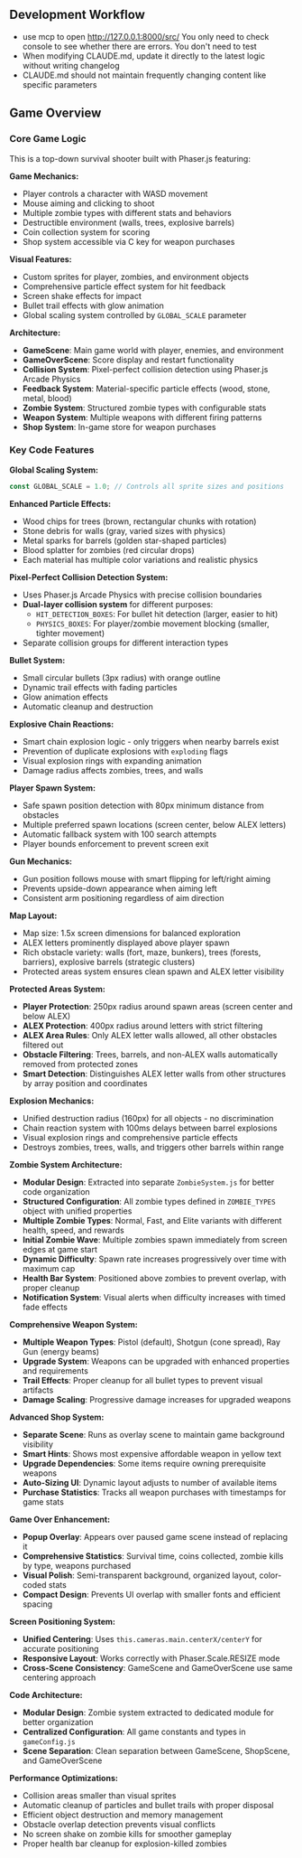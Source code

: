 ## Development Workflow

- use mcp to open http://127.0.0.1:8000/src/ You only need to check console to see whether there are errors. You don't need to test
- When modifying CLAUDE.md, update it directly to the latest logic without writing changelog
- CLAUDE.md should not maintain frequently changing content like specific parameters

## Game Overview

### Core Game Logic

This is a top-down survival shooter built with Phaser.js featuring:

**Game Mechanics:**

- Player controls a character with WASD movement
- Mouse aiming and clicking to shoot
- Multiple zombie types with different stats and behaviors
- Destructible environment (walls, trees, explosive barrels)
- Coin collection system for scoring
- Shop system accessible via C key for weapon purchases

**Visual Features:**

- Custom sprites for player, zombies, and environment objects
- Comprehensive particle effect system for hit feedback
- Screen shake effects for impact
- Bullet trail effects with glow animation
- Global scaling system controlled by `GLOBAL_SCALE` parameter

**Architecture:**

- **GameScene**: Main game world with player, enemies, and environment
- **GameOverScene**: Score display and restart functionality
- **Collision System**: Pixel-perfect collision detection using Phaser.js Arcade Physics
- **Feedback System**: Material-specific particle effects (wood, stone, metal, blood)
- **Zombie System**: Structured zombie types with configurable stats
- **Weapon System**: Multiple weapons with different firing patterns
- **Shop System**: In-game store for weapon purchases

### Key Code Features

**Global Scaling System:**

```javascript
const GLOBAL_SCALE = 1.0; // Controls all sprite sizes and positions
```

**Enhanced Particle Effects:**

- Wood chips for trees (brown, rectangular chunks with rotation)
- Stone debris for walls (gray, varied sizes with physics)
- Metal sparks for barrels (golden star-shaped particles)
- Blood splatter for zombies (red circular drops)
- Each material has multiple color variations and realistic physics

**Pixel-Perfect Collision Detection System:**

- Uses Phaser.js Arcade Physics with precise collision boundaries
- **Dual-layer collision system** for different purposes:
  - `HIT_DETECTION_BOXES`: For bullet hit detection (larger, easier to hit)
  - `PHYSICS_BOXES`: For player/zombie movement blocking (smaller, tighter movement)
- Separate collision groups for different interaction types

**Bullet System:**

- Small circular bullets (3px radius) with orange outline
- Dynamic trail effects with fading particles
- Glow animation effects
- Automatic cleanup and destruction

**Explosive Chain Reactions:**

- Smart chain explosion logic - only triggers when nearby barrels exist
- Prevention of duplicate explosions with `exploding` flags
- Visual explosion rings with expanding animation
- Damage radius affects zombies, trees, and walls

**Player Spawn System:**

- Safe spawn position detection with 80px minimum distance from obstacles
- Multiple preferred spawn locations (screen center, below ALEX letters)
- Automatic fallback system with 100 search attempts
- Player bounds enforcement to prevent screen exit

**Gun Mechanics:**

- Gun position follows mouse with smart flipping for left/right aiming
- Prevents upside-down appearance when aiming left
- Consistent arm positioning regardless of aim direction

**Map Layout:**

- Map size: 1.5x screen dimensions for balanced exploration
- ALEX letters prominently displayed above player spawn
- Rich obstacle variety: walls (fort, maze, bunkers), trees (forests, barriers), explosive barrels (strategic clusters)
- Protected areas system ensures clean spawn and ALEX letter visibility

**Protected Areas System:**

- **Player Protection**: 250px radius around spawn areas (screen center and below ALEX)
- **ALEX Protection**: 400px radius around letters with strict filtering
- **ALEX Area Rules**: Only ALEX letter walls allowed, all other obstacles filtered out
- **Obstacle Filtering**: Trees, barrels, and non-ALEX walls automatically removed from protected zones
- **Smart Detection**: Distinguishes ALEX letter walls from other structures by array position and coordinates

**Explosion Mechanics:**

- Unified destruction radius (160px) for all objects - no discrimination
- Chain reaction system with 100ms delays between barrel explosions
- Visual explosion rings and comprehensive particle effects
- Destroys zombies, trees, walls, and triggers other barrels within range

**Zombie System Architecture:**

- **Modular Design**: Extracted into separate `ZombieSystem.js` for better code organization
- **Structured Configuration**: All zombie types defined in `ZOMBIE_TYPES` object with unified properties
- **Multiple Zombie Types**: Normal, Fast, and Elite variants with different health, speed, and rewards
- **Initial Zombie Wave**: Multiple zombies spawn immediately from screen edges at game start
- **Dynamic Difficulty**: Spawn rate increases progressively over time with maximum cap
- **Health Bar System**: Positioned above zombies to prevent overlap, with proper cleanup
- **Notification System**: Visual alerts when difficulty increases with timed fade effects

**Comprehensive Weapon System:**

- **Multiple Weapon Types**: Pistol (default), Shotgun (cone spread), Ray Gun (energy beams)
- **Upgrade System**: Weapons can be upgraded with enhanced properties and requirements  
- **Trail Effects**: Proper cleanup for all bullet types to prevent visual artifacts
- **Damage Scaling**: Progressive damage increases for upgraded weapons

**Advanced Shop System:**

- **Separate Scene**: Runs as overlay scene to maintain game background visibility
- **Smart Hints**: Shows most expensive affordable weapon in yellow text
- **Upgrade Dependencies**: Some items require owning prerequisite weapons
- **Auto-Sizing UI**: Dynamic layout adjusts to number of available items
- **Purchase Statistics**: Tracks all weapon purchases with timestamps for game stats

**Game Over Enhancement:**

- **Popup Overlay**: Appears over paused game scene instead of replacing it
- **Comprehensive Statistics**: Survival time, coins collected, zombie kills by type, weapons purchased
- **Visual Polish**: Semi-transparent background, organized layout, color-coded stats
- **Compact Design**: Prevents UI overlap with smaller fonts and efficient spacing

**Screen Positioning System:**

- **Unified Centering**: Uses `this.cameras.main.centerX/centerY` for accurate positioning
- **Responsive Layout**: Works correctly with Phaser.Scale.RESIZE mode
- **Cross-Scene Consistency**: GameScene and GameOverScene use same centering approach

**Code Architecture:**

- **Modular Design**: Zombie system extracted to dedicated module for better organization
- **Centralized Configuration**: All game constants and types in `gameConfig.js`
- **Scene Separation**: Clean separation between GameScene, ShopScene, and GameOverScene

**Performance Optimizations:**

- Collision areas smaller than visual sprites
- Automatic cleanup of particles and bullet trails with proper disposal
- Efficient object destruction and memory management
- Obstacle overlap detection prevents visual conflicts
- No screen shake on zombie kills for smoother gameplay
- Proper health bar cleanup for explosion-killed zombies

